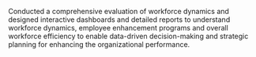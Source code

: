 Conducted a comprehensive evaluation of workforce dynamics and
designed interactive dashboards and detailed reports to understand workforce dynamics, employee enhancement programs and overall workforce efficiency 
to enable data-driven decision-making and strategic planning for enhancing the organizational performance.
